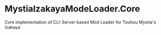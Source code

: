 # MystiaIzakayaModeLoader.Core
Core implementation of CLI-Server based Mod Loader for Touhou Mystia's Izakaya
